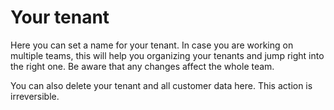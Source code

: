 # Your tenant


Here you can set a name for your tenant. In case you are working on multiple teams, this will help you organizing your tenants and jump right into the right one. Be aware that any changes affect the whole team. 

You can also delete your tenant and all customer data here. This action is irreversible.
